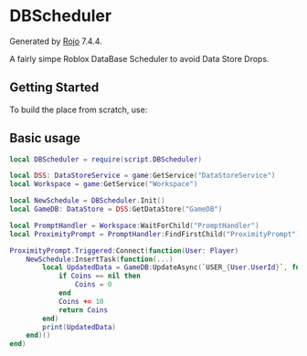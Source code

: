 # DBScheduler
Generated by [Rojo](https://github.com/rojo-rbx/rojo) 7.4.4.

A fairly simpe Roblox DataBase Scheduler to avoid Data Store Drops.

## Getting Started
To build the place from scratch, use:

## Basic usage
```lua
local DBScheduler = require(script.DBScheduler)

local DSS: DataStoreService = game:GetService("DataStoreService")
local Workspace = game:GetService("Workspace")

local NewSchedule = DBScheduler.Init()
local GameDB: DataStore = DSS:GetDataStore("GameDB")

local PromptHandler = Workspace:WaitForChild("PromptHandler")
local ProximityPrompt = PromptHandler:FindFirstChild("ProximityPrompt")

ProximityPrompt.Triggered:Connect(function(User: Player)
    NewSchedule:InsertTask(function(...)
        local UpdatedData = GameDB:UpdateAsync(`USER_{User.UserId}`, function(Coins: number)
            if Coins == nil then
                Coins = 0
            end
            Coins += 10
            return Coins
        end)
        print(UpdatedData)
    end)()
end)
```
